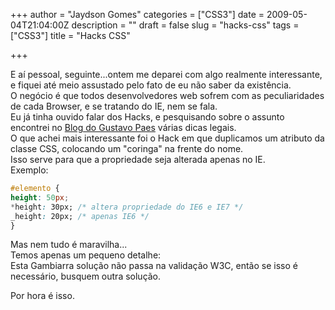 +++
author = "Jaydson Gomes"
categories = ["CSS3"]
date = 2009-05-04T21:04:00Z
description = ""
draft = false
slug = "hacks-css"
tags = ["CSS3"]
title = "Hacks CSS"

+++

E aí pessoal, seguinte...ontem me deparei com algo realmente interessante, e fiquei até meio assustado pelo fato de eu não saber da existência.  
O negócio é que todos desenvolvedores web sofrem com as peculiaridades de cada Browser, e se tratando do IE, nem se fala.  
Eu já tinha ouvido falar dos Hacks, e pesquisando sobre o assunto encontrei no [Blog do Gustavo Paes](http://blog.gustavopaes.net/2007/hacks-css-para-ie6-e-ie7/) várias dicas legais.  
O que achei mais interessante foi o Hack em que duplicamos um atributo da classe CSS, colocando um "coringa" na frente do nome.  
Isso serve para que a propriedade seja alterada apenas no IE.  
Exemplo:  

```css
#elemento {
height: 50px;
*height: 30px; /* altera propriedade do IE6 e IE7 */
_height: 20px; /* apenas IE6 */
}
```

Mas nem tudo é maravilha...  
Temos apenas um pequeno detalhe:  
Esta Gambiarra solução não passa na validação W3C, então se isso é necessário, busquem outra solução.  

Por hora é isso.  
